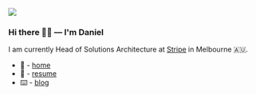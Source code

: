 ![](https://dalan.imgix.net/sand-wide.webp?auto=format,compress&duotone=7E7E7E,EBE8E8&duotone-alpha=100)

### Hi there 👋🏻 — I'm Daniel

I am currently Head of Solutions Architecture at <a href="https://stripe.com">Stripe</a> in Melbourne 🇦🇺.

- 🏡 - [home](https://dalanmiller.com)
- 📄 - [resume](https://dalanmiller.com/resume)
- ⌨️ - [blog](https://blog.dalanmiller.com)


<!-- hachyderm backlink -->
<a rel="me" href="https://hachyderm.io/@dalan" />
